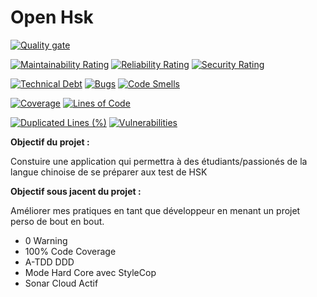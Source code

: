 # Open Hsk

[![Quality gate](https://sonarcloud.io/api/project_badges/quality_gate?project=ChristopheDEBOVE_OpenHSK)](https://sonarcloud.io/dashboard?id=ChristopheDEBOVE_OpenHSK) 

[![Maintainability Rating](https://sonarcloud.io/api/project_badges/measure?project=ChristopheDEBOVE_OpenHSK&metric=sqale_rating)](https://sonarcloud.io/dashboard?id=ChristopheDEBOVE_OpenHSK) [![Reliability Rating](https://sonarcloud.io/api/project_badges/measure?project=ChristopheDEBOVE_OpenHSK&metric=reliability_rating)](https://sonarcloud.io/dashboard?id=ChristopheDEBOVE_OpenHSK) [![Security Rating](https://sonarcloud.io/api/project_badges/measure?project=ChristopheDEBOVE_OpenHSK&metric=security_rating)](https://sonarcloud.io/dashboard?id=ChristopheDEBOVE_OpenHSK) 

[![Technical Debt](https://sonarcloud.io/api/project_badges/measure?project=ChristopheDEBOVE_OpenHSK&metric=sqale_index)](https://sonarcloud.io/dashboard?id=ChristopheDEBOVE_OpenHSK) 
[![Bugs](https://sonarcloud.io/api/project_badges/measure?project=ChristopheDEBOVE_OpenHSK&metric=bugs)](https://sonarcloud.io/dashboard?id=ChristopheDEBOVE_OpenHSK)
[![Code Smells](https://sonarcloud.io/api/project_badges/measure?project=ChristopheDEBOVE_OpenHSK&metric=code_smells)](https://sonarcloud.io/dashboard?id=ChristopheDEBOVE_OpenHSK)


 [![Coverage](https://sonarcloud.io/api/project_badges/measure?project=ChristopheDEBOVE_OpenHSK&metric=coverage)](https://sonarcloud.io/dashboard?id=ChristopheDEBOVE_OpenHSK) [![Lines of Code](https://sonarcloud.io/api/project_badges/measure?project=ChristopheDEBOVE_OpenHSK&metric=ncloc)](https://sonarcloud.io/dashboard?id=ChristopheDEBOVE_OpenHSK)

[![Duplicated Lines (%)](https://sonarcloud.io/api/project_badges/measure?project=ChristopheDEBOVE_OpenHSK&metric=duplicated_lines_density)](https://sonarcloud.io/dashboard?id=ChristopheDEBOVE_OpenHSK) 
[![Vulnerabilities](https://sonarcloud.io/api/project_badges/measure?project=ChristopheDEBOVE_OpenHSK&metric=vulnerabilities)](https://sonarcloud.io/dashboard?id=ChristopheDEBOVE_OpenHSK)


**Objectif du projet :**
 
Constuire une application qui permettra à des étudiants/passionés de la langue chinoise de se préparer aux test de HSK


**Objectif sous jacent du projet :**
 
Améliorer mes pratiques en tant que développeur en menant un projet perso de bout en bout.


* 0 Warning
* 100% Code Coverage
* A-TDD DDD 
* Mode Hard Core avec StyleCop
* Sonar Cloud Actif
